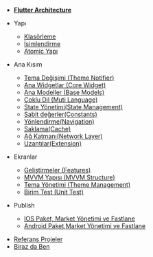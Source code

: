 - [**Flutter Architecture**](/)

- Yapı

  - [Klasörleme](src/structure/folder.md)
  - [İsimlendirme](src/structure/names.md)
  - [Atomic Yapı](src/structure/atomic.md)

- Ana Kısım

  - [Tema Değişimi (Theme Notifier)](src/core/theme_change.md)
  - [Ana Widgetlar (Core Widget)](src/core/core_widget.md)
  - [Ana Modeller (Base Models)](src/core/base_models.md)
  - [Çoklu Dil (Muti Language)](src/core/lang_change.md)
  - [State Yönetimi(State Management)](src/core/state_management.md)
  - [Sabit değerler(Constants)](src/core/constants.md)
  - [Yönlendirme(Navigation)](src/core/navigation.md)
  - [Saklama(Cache)](src/core/cache.md)
  - [Ağ Katmanı(Network Layer)](src/core/network.md)
  - [Uzantılar(Extension)](src/core/network.md)

* Ekranlar

  - [Geliştirmeler (Features)](src/screens/features.md)
  - [MVVM Yapısı (MVVM Structure)](src/screens/mvvm_struct.md)
  - [Tema Yönetimi (Theme Management)](src/screens/theme_generate.md)
  - [Birim Test (Unit Test)](src/screens/unit-test.md)

* Publish

  - [IOS Paket, Market Yönetimi ve Fastlane](src/publish/ios_publish.md)
  - [Android Paket,Market Yönetimi ve Fastlane](src/publish/android_publish.md)

- [Referans Projeler](src/support/projects.md)
- [Biraz da Ben](src/support/me-about.md)
